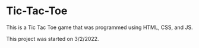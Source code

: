# Tic-Tac-Toe
This is a Tic Tac Toe game that was programmed using HTML, CSS, and JS.

This project was started on 3/2/2022.
